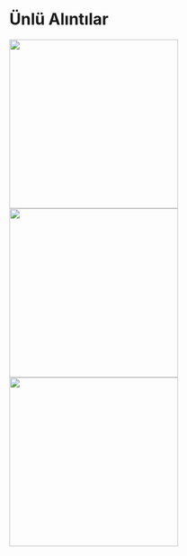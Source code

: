 
# Ünlü Alıntılar

<img src="https://github.com/yusufziyayildirim/FLO-Bootcamp/assets/101952885/df3508af-28d5-4486-b7cf-8f8e8ade9dd0" width="300" />  
<img src="https://github.com/yusufziyayildirim/FLO-Bootcamp/assets/101952885/55331f18-5615-4c69-905f-6721a97a36e8" width="300" />  
<img src="https://github.com/yusufziyayildirim/FLO-Bootcamp/assets/101952885/b307297c-ca4f-4f8e-9231-3a9ea41d957e" width="300" /> 
